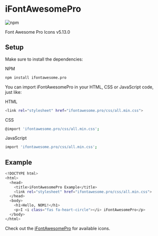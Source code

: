 # iFontAwesomePro
![npm](https://img.shields.io/npm/dt/ifontawesome.pro)

Font Awesome Pro Icons v5.13.0

## Setup

Make sure to install the dependencies:

NPM
```bash
npm install ifontawesome.pro
```

You can import iFontAwesomePro in your HTML, CSS or JavaScript code, just like:

HTML
```bash
<link rel="stylesheet" href="ifontawesome.pro/css/all.min.css">
```

CSS
```bash
@import 'ifontawesome.pro/css/all.min.css';
```

JavaScript
```bash
import 'ifontawesome.pro/css/all.min.css';
```

## Example

```bash
<!DOCTYPE html>
<html>
  <head>
    <title>iFontAwesomePro Example</title>
    <link rel="stylesheet" href="ifontawesome.pro/css/all.min.css">
  </head>
  <body>
    <h1>Hello, NOMi!</h1>
    <p>I <i class="fas fa-heart-circle"></i> iFontAwesomePro</p>
  </body>
</html>
```

Check out the [iFontAwesomePro](https://fontawesome.com/v5/search) for available icons.
